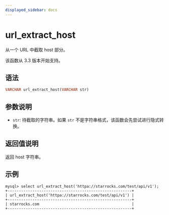 ```yaml
---
displayed_sidebar: docs
---
```


# url_extract_host



从一个 URL 中截取 host 部分。

该函数从 3.3 版本开始支持。

## 语法

```haskell
VARCHAR url_extract_host(VARCHAR str)
```

## 参数说明

- `str`: 待截取的字符串。如果 `str` 不是字符串格式，该函数会先尝试进行隐式转换。

## 返回值说明

返回 host 字符串。

## 示例

```plaintext
mysql> select url_extract_host('httpa://starrocks.com/test/api/v1');
+-------------------------------------------------------+
| url_extract_host('httpa://starrocks.com/test/api/v1') |
+-------------------------------------------------------+
| starrocks.com                                         |
+-------------------------------------------------------+
```
